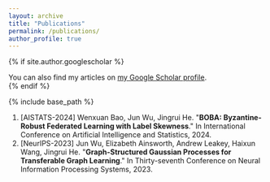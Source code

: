 ```yaml
---
layout: archive
title: "Publications"
permalink: /publications/
author_profile: true
---
```


{% if site.author.googlescholar %}
  <div class="wordwrap">You can also find my articles on <a href="{{site.author.googlescholar}}">my Google Scholar profile</a>.</div>
{% endif %}

{% include base_path %}

<!---
{% for post in site.publications reversed %}
  {% include archive-single.html %}
{% endfor %}
-->

1. [AISTATS-2024] Wenxuan Bao, Jun Wu, Jingrui He. "**BOBA: Byzantine-Robust Federated Learning with Label Skewness**." In International Conference on Artificial Intelligence and Statistics, 2024.
1. [NeurIPS-2023] Jun Wu, Elizabeth Ainsworth, Andrew Leakey, Haixun Wang, Jingrui He. "**Graph-Structured Gaussian Processes for Transferable Graph Learning**." In Thirty-seventh Conference on Neural Information Processing Systems, 2023.
